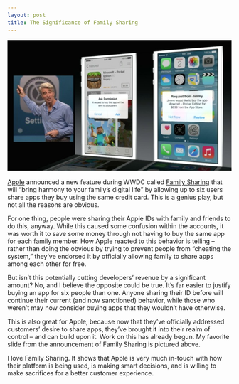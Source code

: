 ```yaml
---
layout: post
title: The Significance of Family Sharing
---
```


<img class="aligncenter" src="/images/apple-family-sharing.jpg" alt="family sharing" />

[Apple](http://www.apple.com/) announced a new feature during WWDC called [Family Sharing](http://www.apple.com/ios/ios8/family-sharing/) that will “bring harmony to your family’s digital life” by allowing up to six users share apps they buy using the same credit card. This is a genius play, but not all the reasons are obvious.

For one thing, people were sharing their Apple IDs with family and friends to do this, anyway. While this caused some confusion within the accounts, it was worth it to save some money through not having to buy the same app for each family member. How Apple reacted to this behavior is telling – rather than doing the obvious by trying to prevent people from “cheating the system,” they’ve endorsed it by officially allowing family to share apps among each other for free.

But isn’t this potentially cutting developers’ revenue by a significant amount? No, and I believe the opposite could be true. It’s far easier to justify buying an app for six people than one. Anyone sharing their ID before will continue their current (and now sanctioned) behavior, while those who weren’t may now consider buying apps that they wouldn’t have otherwise.

This is also great for Apple, because now that they’ve officially addressed customers’ desire to share apps, they’ve brought it into their realm of control – and can build upon it. Work on this has already begun. My favorite slide from the announcement of Family Sharing is pictured above.

I love Family Sharing. It shows that Apple is very much in-touch with how their platform is being used, is making smart decisions, and is willing to make sacrifices for a better customer experience.
